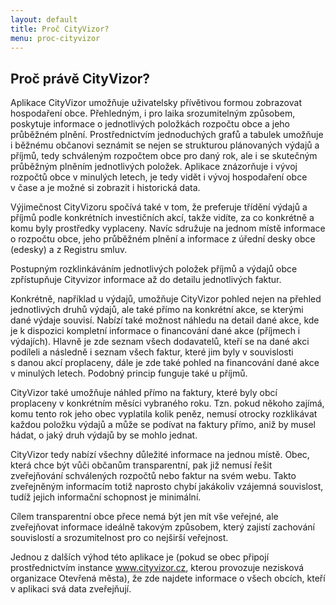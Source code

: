 ```yaml
---
layout: default
title: Proč CityVizor?
menu: proc-cityvizor
---
```


## Proč právě CityVizor?

Aplikace CityVizor umožňuje uživatelsky přívětivou formou zobrazovat hospodaření obce. Přehledným, i pro laika srozumitelným způsobem, poskytuje informace o jednotlivých položkách rozpočtu obce a jeho průběžném plnění. Prostřednictvím jednoduchých grafů a tabulek umožňuje i běžnému občanovi seznámit se nejen se strukturou plánovaných výdajů a příjmů, tedy schváleným rozpočtem obce pro daný rok, ale i se skutečným průběžným plněním jednotlivých položek. Aplikace znázorňuje i vývoj rozpočtů obce v minulých letech, je tedy vidět i vývoj hospodaření obce v čase a je možné si zobrazit i historická data.

Výjimečnost CityVizoru spočívá také v tom, že preferuje třídění výdajů a příjmů podle konkrétních investičních akcí, takže vidíte, za co konkrétně a komu byly prostředky vyplaceny. Navíc sdružuje na jednom místě informace o rozpočtu obce, jeho průběžném plnění a informace z úřední desky obce (edesky) a z Registru smluv.  

Postupným rozklinkáváním jednotlivých položek příjmů a výdajů obce zpřístupňuje Cityvizor informace až do detailu jednotlivých faktur.

Konkrétně, například u výdajů, umožňuje CityVizor pohled nejen na přehled jednotlivých druhů výdajů, ale také přímo na konkrétní akce, se kterými dané výdaje souvisí. Nabízí také možnost náhledu na detail dané akce, kde je k dispozici kompletní informace o financování dané akce (příjmech i výdajích). Hlavně je zde seznam všech dodavatelů, kteří se na dané akci podíleli a následně i seznam všech faktur, které jim byly v souvislosti s danou akcí proplaceny, dále je zde také pohled na financování dané akce v minulých letech. Podobný princip funguje také u příjmů.  

CityVizor také umožňuje náhled přímo na faktury, které byly obcí proplaceny v konkrétním měsíci vybraného roku. Tzn. pokud někoho zajímá, komu tento rok jeho obec vyplatila kolik peněz, nemusí otrocky rozklikávat každou položku výdajů a může se podívat na faktury přímo, aniž by musel hádat, o jaký druh výdajů by se mohlo jednat.

CityVizor tedy nabízí všechny důležité informace na jednou místě. Obec, která chce být vůči občanům transparentní, pak již nemusí řešit zveřejňování schválených rozpočtů nebo faktur na svém webu. Takto zveřejněným informacím totiž naprosto chybí jakákoliv vzájemná souvislost, tudíž jejich informační schopnost je minimální. 

Cílem transparentní obce přece nemá být  jen mít vše veřejné, ale zveřejňovat  informace ideálně takovým způsobem, který zajistí zachování souvislostí a srozumitelnost pro co nejširší veřejnost.

Jednou z dalších výhod této aplikace je (pokud se obec připojí prostřednictvím instance www.cityvizor.cz, kterou provozuje nezisková organizace Otevřená města), že zde najdete informace o všech obcích, kteří v aplikaci svá data zveřejňují. 
